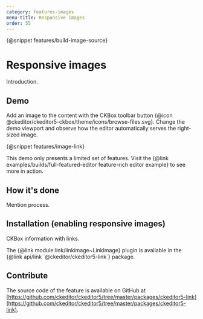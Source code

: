 ```yaml
---
category: features-images
menu-title: Responsive images
order: 55
---
```

{@snippet features/build-image-source}

# Responsive images

Introduction.

## Demo

Add an image to the content with the CKBox toolbar button {@icon @ckeditor/ckeditor5-ckbox/theme/icons/browse-files.svg}. Change the demo viewport and observe how the editor automatically serves the right-sized image.

{@snippet features/image-link}

<info-box info>
	This demo only presents a limited set of features. Visit the {@link examples/builds/full-featured-editor feature-rich editor example} to see more in action.
</info-box>

## How it's done

Mention process.

## Installation (enabling responsive images)

CKBox information with links.

<info-box info>
	The {@link module:link/linkimage~LinkImage} plugin is available in the {@link api/link `@ckeditor/ckeditor5-link`} package.
</info-box>


## Contribute

The source code of the feature is available on GitHub at [https://github.com/ckeditor/ckeditor5/tree/master/packages/ckeditor5-link](https://github.com/ckeditor/ckeditor5/tree/master/packages/ckeditor5-link).
